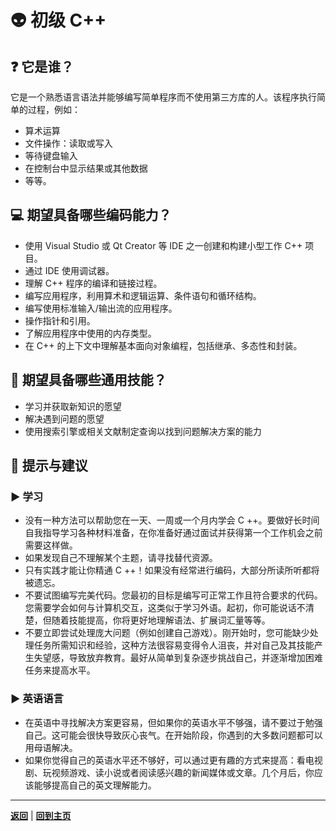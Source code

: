 # :alien: 初级 C++

## :question: 它是谁？

它是一个熟悉语言语法并能够编写简单程序而不使用第三方库的人。该程序执行简单的过程，例如：

- 算术运算
- 文件操作：读取或写入
- 等待键盘输入
- 在控制台中显示结果或其他数据
- 等等。

## :computer: 期望具备哪些编码能力？

- 使用 Visual Studio 或 Qt Creator 等 IDE 之一创建和构建小型工作 C++ 项目。
- 通过 IDE 使用调试器。
- 理解 C++ 程序的编译和链接过程。
- 编写应用程序，利用算术和逻辑运算、条件语句和循环结构。
- 编写使用标准输入/输出流的应用程序。
- 操作指针和引用。
- 了解应用程序中使用的内存类型。
- 在 C++ 的上下文中理解基本面向对象编程，包括继承、多态性和封装。

## :bust_in_silhouette: 期望具备哪些通用技能？

- 学习并获取新知识的愿望
- 解决遇到问题的愿望 
- 使用搜索引擎或相关文献制定查询以找到问题解决方案的能力

## :eyes: 提示与建议

### :arrow_forward: 学习

- 没有一种方法可以帮助您在一天、一周或一个月内学会 C ++。要做好长时间自我指导学习各种材料准备，在你准备好通过面试并获得第一个工作机会之前需要这样做。 
- 如果发现自己不理解某个主题，请寻找替代资源。 
- 只有实践才能让你精通 C ++！如果没有经常进行编码，大部分所读所听都将被遗忘。 
- 不要试图编写完美代码。您最初的目标是编写可正常工作且符合要求的代码。您需要学会如何与计算机交互，这类似于学习外语。起初，你可能说话不清楚，但随着技能提高，你将更好地理解语法、扩展词汇量等等。 
- 不要立即尝试处理庞大问题（例如创建自己游戏）。刚开始时，您可能缺少处理任务所需知识和经验，这种方法很容易变得令人沮丧，并对自己及其技能产生失望感，导致放弃教育。最好从简单到复杂逐步挑战自己，并逐渐增加困难任务来提高水平。

### :arrow_forward: 英语语言

- 在英语中寻找解决方案更容易，但如果你的英语水平不够强，请不要过于勉强自己。这可能会很快导致灰心丧气。在开始阶段，你遇到的大多数问题都可以用母语解决。
- 如果你觉得自己的英语水平还不够好，可以通过更有趣的方式来提高：看电视剧、玩视频游戏、读小说或者阅读感兴趣的新闻媒体或文章。几个月后，你应该能够提高自己的英文理解能力。

---

[**返回**](Overview.md) | [**回到主页**](../README.md)
